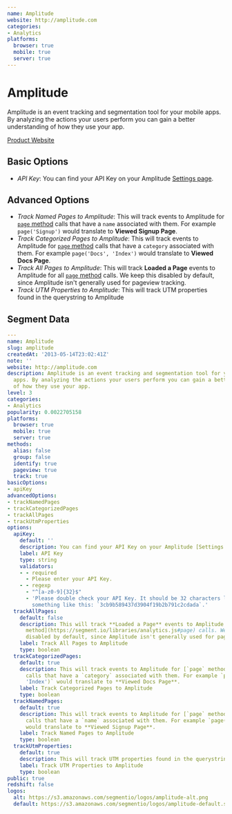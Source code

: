```yaml
---
name: Amplitude
website: http://amplitude.com
categories:
- Analytics
platforms:
  browser: true
  mobile: true
  server: true
---
```


# Amplitude

Amplitude is an event tracking and segmentation tool for your mobile apps. By analyzing the actions your users perform you can gain a better understanding of how they use your app.

[Product Website](http://amplitude.com)

## Basic Options

- *API Key*: You can find your API Key on your Amplitude [Settings page](https://amplitude.com/settings).

## Advanced Options

- *Track Named Pages to Amplitude*: This will track events to Amplitude for [`page` method](https://segment.io/libraries/analytics.js#page) calls that have a `name` associated with them. For example `page('Signup')` would translate to **Viewed Signup Page**.
- *Track Categorized Pages to Amplitude*: This will track events to Amplitude for [`page` method](https://segment.io/libraries/analytics.js#page) calls that have a `category` associated with them. For example `page('Docs', 'Index')` would translate to **Viewed Docs Page**.
- *Track All Pages to Amplitude*: This will track **Loaded a Page** events to Amplitude for all [`page` method](https://segment.io/libraries/analytics.js#page) calls. We keep this disabled by default, since Amplitude isn't generally used for pageview tracking.
- *Track UTM Properties to Amplitude*: This will track UTM properties found in the querystring to Amplitude

## Segment Data
```yaml
---
name: Amplitude
slug: amplitude
createdAt: '2013-05-14T23:02:41Z'
note: ''
website: http://amplitude.com
description: Amplitude is an event tracking and segmentation tool for your mobile
  apps. By analyzing the actions your users perform you can gain a better understanding
  of how they use your app.
level: 3
categories:
- Analytics
popularity: 0.0022705158
platforms:
  browser: true
  mobile: true
  server: true
methods:
  alias: false
  group: false
  identify: true
  pageview: true
  track: true
basicOptions:
- apiKey
advancedOptions:
- trackNamedPages
- trackCategorizedPages
- trackAllPages
- trackUtmProperties
options:
  apiKey:
    default: ''
    description: You can find your API Key on your Amplitude [Settings page](https://amplitude.com/settings).
    label: API Key
    type: string
    validators:
    - - required
      - Please enter your API Key.
    - - regexp
      - "^[a-z0-9]{32}$"
      - 'Please double check your API Key. It should be 32 characters long, and look
        something like this: `3cb9b589437d3904f19b2b791c2cdada`.'
  trackAllPages:
    default: false
    description: This will track **Loaded a Page** events to Amplitude for all [`page`
      method](https://segment.io/libraries/analytics.js#page) calls. We keep this
      disabled by default, since Amplitude isn't generally used for pageview tracking.
    label: Track All Pages to Amplitude
    type: boolean
  trackCategorizedPages:
    default: true
    description: This will track events to Amplitude for [`page` method](https://segment.io/libraries/analytics.js#page)
      calls that have a `category` associated with them. For example `page('Docs',
      'Index')` would translate to **Viewed Docs Page**.
    label: Track Categorized Pages to Amplitude
    type: boolean
  trackNamedPages:
    default: true
    description: This will track events to Amplitude for [`page` method](https://segment.io/libraries/analytics.js#page)
      calls that have a `name` associated with them. For example `page('Signup')`
      would translate to **Viewed Signup Page**.
    label: Track Named Pages to Amplitude
    type: boolean
  trackUtmProperties:
    default: true
    description: This will track UTM properties found in the querystring to Amplitude
    label: Track UTM Properties to Amplitude
    type: boolean
public: true
redshift: false
logos:
  alt: https://s3.amazonaws.com/segmentio/logos/amplitude-alt.png
  default: https://s3.amazonaws.com/segmentio/logos/amplitude-default.svg

```

